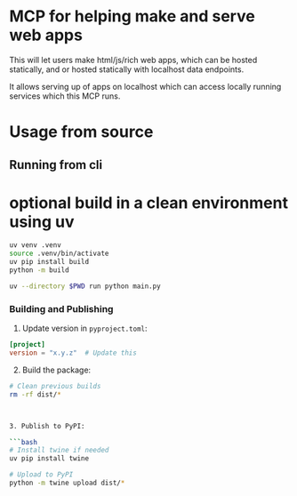 # MCP for helping make and serve web apps

This will let users make html/js/rich web apps, which can be hosted statically, and or hosted statically with localhost data endpoints.

It allows serving up of apps on localhost which can access locally running services which this MCP runs.

# Usage from source

## Running from cli

# optional build in a clean environment using uv
```sh
uv venv .venv
source .venv/bin/activate
uv pip install build
python -m build
```


```sh
uv --directory $PWD run python main.py
```

### Building and Publishing

1. Update version in `pyproject.toml`:

```toml
[project]
version = "x.y.z"  # Update this
```

2. Build the package:

```bash
# Clean previous builds
rm -rf dist/*



3. Publish to PyPI:

```bash
# Install twine if needed
uv pip install twine

# Upload to PyPI
python -m twine upload dist/*
```
